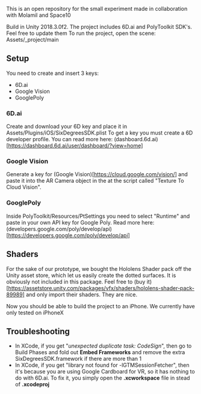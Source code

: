 This is an open repository for the small experiment made in collaboration with Molamil and Space10

Build in Unity 2018.3.0f2.
The project includes 6D.ai and PolyToolkit SDK's. Feel free to update them
To run the project, open the scene: Assets/_project/main

## Setup

You need to create and insert 3 keys:
- 6D.ai
- Google Vision
- GooglePoly

### 6D.ai

Create and download your 6D key and place it in Assets/Plugins/iOS/SixDegreesSDK.plist To get a key you must create a 6D developer profile. You can read more here: (dashboard.6d.ai)[https://dashboard.6d.ai/user/dashboard/?view=home]

### Google Vision

Generate a key for (Google Vision)[https://cloud.google.com/vision/] and paste it into the AR Camera object in the  at the script called "Texture To Cloud Vision".

### GooglePoly

Inside PolyToolkit/Resources/PtSettings you need to select "Runtime" and paste in your own API key for Google Poly. Read more here: (developers.google.com/poly/develop/api)[https://developers.google.com/poly/develop/api]

## Shaders

For the sake of our prototype, we bought the Hololens Shader pack off the Unity asset store, which let us easily create the dotted surfaces. It is obviously not included in this package. Feel free to (buy it)[https://assetstore.unity.com/packages/vfx/shaders/hololens-shader-pack-89989] and only import their shaders. They are nice.

Now you should be able to build the project to an iPhone. We currently have only tested on iPhoneX

## Troubleshooting

- In XCode, if you get "*unexpected duplicate task: CodeSign*", then go to Build Phases and fold out **Embed Frameworks** and remove the extra SixDegreesSDK.framework if there are more than 1
- In XCode, if you get "library not found for -lGTMSessionFetcher", then it's because you are using Google Cardboard for VR, so it has nothing to do with 6D.ai. To fix it, you simply open the **.xcworkspace** file in stead of **.xcodeproj**
